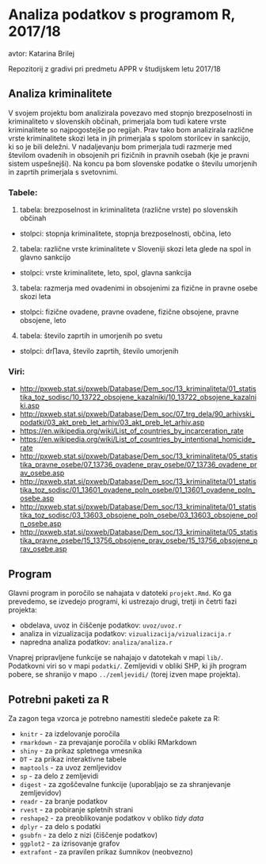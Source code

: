 # Analiza podatkov s programom R, 2017/18

avtor: Katarina Brilej

Repozitorij z gradivi pri predmetu APPR v študijskem letu 2017/18

## Analiza kriminalitete

V svojem projektu bom analizirala povezavo med stopnjo brezposelnosti in kriminaliteto v slovenskih občinah, primerjala bom tudi katere vrste kriminalitete so najpogostejše po regijah. Prav tako bom analizirala različne vrste kriminalitete skozi leta in jih primerjala s spolom storilcev in sankcijo, ki so je bili deležni.
V nadaljevanju bom primerjala tudi razmerje med številom ovadenih in obsojenih pri fizičnih in pravnih osebah (kje je pravni sistem uspešnejši). Na koncu pa bom slovenske podatke o številu umorjenih in zaprtih primerjala s svetovnimi. 

### Tabele:
1. tabela: brezposelnost in kriminaliteta (različne vrste) po slovenskih občinah
* stolpci: stopnja kriminalitete, stopnja brezposelnosti, občina, leto
2. tabela: različne vrste kriminalitete v Sloveniji skozi leta glede na spol in glavno sankcijo 
* stolpci: vrste kriminalitete, leto, spol, glavna sankcija
3. tabela: razmerja med ovadenimi in obsojenimi za fizične in pravne osebe skozi leta
* stolpci: fizične ovadene, pravne ovadene, fizične obsojene, pravne obsojene, leto
4. tabela: število zaprtih in umorjenih po svetu
* stolpci: dr∏ava, število zaprtih, število umorjenih

### Viri:
* http://pxweb.stat.si/pxweb/Database/Dem_soc/13_kriminaliteta/01_statistika_toz_sodisc/10_13722_obsojene_kazalniki/10_13722_obsojene_kazalniki.asp
* http://pxweb.stat.si/pxweb/Database/Dem_soc/07_trg_dela/90_arhivski_podatki/03_akt_preb_let_arhiv/03_akt_preb_let_arhiv.asp
* https://en.wikipedia.org/wiki/List_of_countries_by_incarceration_rate
* https://en.wikipedia.org/wiki/List_of_countries_by_intentional_homicide_rate
* http://pxweb.stat.si/pxweb/Database/Dem_soc/13_kriminaliteta/05_statistika_pravne_osebe/07_13736_ovadene_prav_osebe/07_13736_ovadene_prav_osebe.asp
* http://pxweb.stat.si/pxweb/Database/Dem_soc/13_kriminaliteta/01_statistika_toz_sodisc/01_13601_ovadene_poln_osebe/01_13601_ovadene_poln_osebe.asp
* http://pxweb.stat.si/pxweb/Database/Dem_soc/13_kriminaliteta/01_statistika_toz_sodisc/03_13603_obsojene_poln_osebe/03_13603_obsojene_poln_osebe.asp
* http://pxweb.stat.si/pxweb/Database/Dem_soc/13_kriminaliteta/05_statistika_pravne_osebe/15_13756_obsojene_prav_osebe/15_13756_obsojene_prav_osebe.asp

## Program

Glavni program in poročilo se nahajata v datoteki `projekt.Rmd`. Ko ga prevedemo,
se izvedejo programi, ki ustrezajo drugi, tretji in četrti fazi projekta:

* obdelava, uvoz in čiščenje podatkov: `uvoz/uvoz.r`
* analiza in vizualizacija podatkov: `vizualizacija/vizualizacija.r`
* napredna analiza podatkov: `analiza/analiza.r`

Vnaprej pripravljene funkcije se nahajajo v datotekah v mapi `lib/`. Podatkovni
viri so v mapi `podatki/`. Zemljevidi v obliki SHP, ki jih program pobere, se
shranijo v mapo `../zemljevidi/` (torej izven mape projekta).

## Potrebni paketi za R

Za zagon tega vzorca je potrebno namestiti sledeče pakete za R:

* `knitr` - za izdelovanje poročila
* `rmarkdown` - za prevajanje poročila v obliki RMarkdown
* `shiny` - za prikaz spletnega vmesnika
* `DT` - za prikaz interaktivne tabele
* `maptools` - za uvoz zemljevidov
* `sp` - za delo z zemljevidi
* `digest` - za zgoščevalne funkcije (uporabljajo se za shranjevanje zemljevidov)
* `readr` - za branje podatkov
* `rvest` - za pobiranje spletnih strani
* `reshape2` - za preoblikovanje podatkov v obliko *tidy data*
* `dplyr` - za delo s podatki
* `gsubfn` - za delo z nizi (čiščenje podatkov)
* `ggplot2` - za izrisovanje grafov
* `extrafont` - za pravilen prikaz šumnikov (neobvezno)
